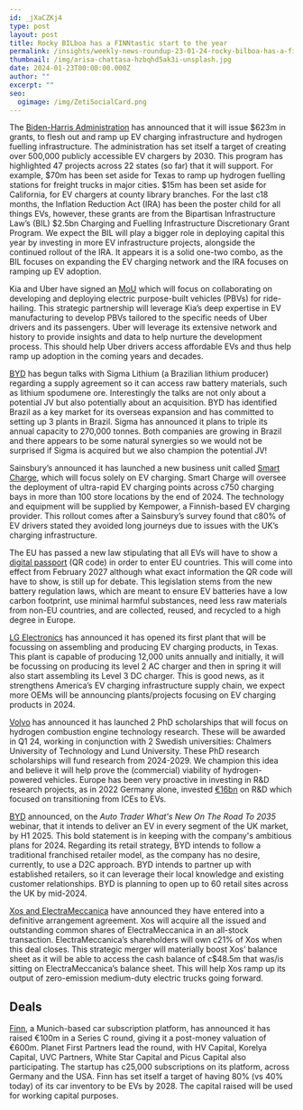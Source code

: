 ```yaml
---
id: _jXaCZKj4
type: post
layout: post
title: Rocky BILboa has a FINNtastic start to the year
permalink: /insights/weekly-news-roundup-23-01-24-rocky-bilboa-has-a-finntastic-start-to-the-year/
thumbnail: /img/arisa-chattasa-hzbqhd5ak3i-unsplash.jpg
date: 2024-01-23T00:00:00.000Z
author: ""
excerpt: ""
seo:
  ogimage: /img/ZetiSocialCard.png
---
```

The [Biden-Harris Administration](https://theevreport.com/u-s-boosts-ev-network-with-623m-grants) has announced that it will issue $623m in grants, to flesh out and ramp up EV charging infrastructure and hydrogen fuelling infrastructure. The administration has set itself a target of creating over 500,000 publicly accessible EV chargers by 2030. This program has highlighted 47 projects across 22 states (so far) that it will support. For example, $70m has been set aside for Texas to ramp up hydrogen fuelling stations for freight trucks in major cities. $15m has been set aside for California, for EV chargers at county library branches. For the last c18 months, the Inflation Reduction Act (IRA) has been the poster child for all things EVs, however, these grants are from the Bipartisan Infrastructure Law’s (BIL) $2.5bn Charging and Fuelling Infrastructure Discretionary Grant Program. We expect the BIL will play a bigger role in deploying capital this year by investing in more EV infrastructure projects, alongside the continued rollout of the IRA. It appears it is a solid one-two combo, as the BIL focuses on expanding the EV charging network and the IRA focuses on ramping up EV adoption.

Kia and Uber have signed an [MoU](https://theevreport.com/kia-partners-with-uber-for-electric-mobility) which will focus on collaborating on developing and deploying electric purpose-built vehicles (PBVs) for ride-hailing. This strategic partnership will leverage Kia’s deep expertise in EV manufacturing to develop PBVs tailored to the specific needs of Uber drivers and its passengers. Uber will leverage its extensive network and history to provide insights and data to help nurture the development process. This should help Uber drivers access affordable EVs and thus help ramp up adoption in the coming years and decades. 

[BYD](https://cnevpost.com/2024/01/15/byd-in-talks-brazilian-sigma-lithium-supply-deal/?utm_source=substack&utm_medium=email) has begun talks with Sigma Lithium (a Brazilian lithium producer) regarding a supply agreement so it can access raw battery materials, such as lithium spodumene ore. Interestingly the talks are not only about a potential JV but also potentially about an acquisition. BYD has identified Brazil as a key market for its overseas expansion and has committed to setting up 3 plants in Brazil. Sigma has announced it plans to triple its annual capacity to 270,000 tonnes. Both companies are growing in Brazil and there appears to be some natural synergies so we would not be surprised if Sigma is acquired but we also champion the potential JV!

Sainsbury’s announced it has launched a new business unit called [Smart Charge](https://uk.finance.yahoo.com/news/sainsbury-launches-ev-charging-unit-060000922.html), which will focus solely on EV charging. Smart Charge will oversee the deployment of ultra-rapid EV charging points across c750 charging bays in more than 100 store locations by the end of 2024. The technology and equipment will be supplied by Kempower, a Finnish-based EV charging provider. This rollout comes after a Sainsbury’s survey found that c80% of EV drivers stated they avoided long journeys due to issues with the UK’s charging infrastructure.

The EU has passed a new law stipulating that all EVs will have to show a [digital passport](https://movemnt.net/evs-will-need-battery-passports-in-eu-countries-from-2027/?utm_source=sfmc&utm_medium=email&utm_campaign=CT_MOVEMNT+Newsletter_18012024&utm_term=https%3a%2f%2fmovemnt.net%2fevs-will-need-battery-passports-in-eu-countries-from-2027%2f&utm_id=140756&sfmc_id=24710438&cid=0034G000039hxZ7QAI) (QR code) in order to enter EU countries. This will come into effect from February 2027 although what exact information the QR code will have to show, is still up for debate. This legislation stems from the new battery regulation laws, which are meant to ensure EV batteries have a low carbon footprint, use minimal harmful substances, need less raw materials from non-EU countries, and are collected, reused, and recycled to a high degree in Europe.

[LG Electronics](https://theevreport.com/lg-electronics-first-u-s-ev-charger-production-facility) has announced it has opened its first plant that will be focussing on assembling and producing EV charging products, in Texas. This plant is capable of producing 12,000 units annually and initially, it will be focussing on producing its level 2 AC charger and then in spring it will also start assembling its Level 3 DC charger. This is good news, as it strengthens America’s EV charging infrastructure supply chain, we expect more OEMs will be announcing plants/projects focusing on EV charging products in 2024.

[Volvo](https://theevreport.com/volvos-hydrogen-engine-research-push) has announced it has launched 2 PhD scholarships that will focus on hydrogen combustion engine technology research. These will be awarded in Q1 24, working in conjunction with 2 Swedish universities: Chalmers University of Technology and Lund University. These PhD research scholarships will fund research from 2024-2029. We champion this idea and believe it will help prove the (commercial) viability of hydrogen-powered vehicles. Europe has been very proactive in investing in R&D research projects, as in 2022 Germany alone, invested [€16bn](https://www.ft.com/content/40585c6c-741c-4450-8f06-8d367839594c) on R&D which focused on transitioning from ICEs to EVs.

[BYD](https://www.am-online.com/news/manufacturer/2024/01/18/ev-giant-byd-aims-for-uk-market-breakthrough) announced, on the *Auto Trader What's New On The Road To 2035* webinar, that it intends to deliver an EV in every segment of the UK market, by H1 2025. This bold statement is in keeping with the company's ambitious plans for 2024. Regarding its retail strategy, BYD intends to follow a traditional franchised retailer model, as the company has no desire, currently, to use a D2C approach. BYD intends to partner up with established retailers, so it can leverage their local knowledge and existing customer relationships. BYD is planning to open up to 60 retail sites across the UK by mid-2024.

[Xos and ElectraMeccanica](https://theevreport.com/xos-and-electrameccanicas-pivotal-merger) have announced they have entered into a definitive arrangement agreement. Xos will acquire all the issued and outstanding common shares of ElectraMeccanica in an all-stock transaction. ElectraMeccanica’s shareholders will own c21% of Xos when this deal closes. This strategic merger will materially boost Xos’ balance sheet as it will be able to access the cash balance of c$48.5m that was/is sitting on ElectraMeccanica’s balance sheet. This will help Xos ramp up its output of zero-emission medium-duty electric trucks going forward.

## **Deals**

[Finn](https://techcrunch.com/2024/01/11/finn-raises-109m-on-a-658m-valuation-taking-its-car-subscription-platform-up-another-gear/?guccounter=1&guce_referrer=aHR0cHM6Ly93d3cuZ29vZ2xlLmNvbS8&guce_referrer_sig=AQAAANmJdNh-jBzlDatJt76mnWGEsV9a6r3BFgotaJgnYQLs3Jj6Vr-2hDNbPX7lG0b_OiuDiAXFnK0ryr0wbj7j-mmH9XqhXyAgGxlS_nOPRiLzYj-qtRiE4q4hlwa7he1NEsuBOXMjJ-Kl6dYjs656m2A_-L7b2RUIoq1Hs9spY-Et), a Munich-based car subscription platform, has announced it has raised €100m in a Series C round, giving it a post-money valuation of €600m. Planet First Partners lead the round, with HV Capital, Korelya Capital, UVC Partners, White Star Capital and Picus Capital also participating. The startup has c25,000 subscriptions on its platform, across Germany and the USA. Finn has set itself a target of having 80% (vs 40% today) of its car inventory to be EVs by 2028. The capital raised will be used for working capital purposes.